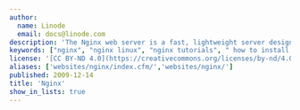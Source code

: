 ```yaml
---
author:
  name: Linode
  email: docs@linode.com
description: 'The Nginx web server is a fast, lightweight server designed to efficiently handle the needs of both low and high traffic websites. These guides will help you get Nginx up and running on your Linode.'
keywords: ["nginx", "nginx linux", "nginx tutorials", " how to install nginx", " Linode", " configure nginx", " managing nginx", " cloud server", " install nginx on cloud server"]
license: '[CC BY-ND 4.0](https://creativecommons.org/licenses/by-nd/4.0)'
aliases: ['websites/nginx/index.cfm/','websites/nginx/']
published: 2009-12-14
title: 'Nginx'
show_in_lists: true
---
```



